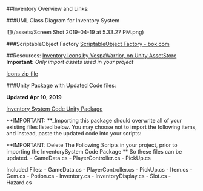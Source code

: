 ##Inventory Overview and Links:

###UML Class Diagram for Inventory System

![](/assets/Screen Shot 2019-04-19 at 5.33.27 PM.png)

###ScriptableObject Factory
[ScriptableObject Factory - box.com](https://utdallas.box.com/shared/static/tjdlm45kuo46dm5rsfcw641mdtpky33s.unitypackage)


##Resources:
[Inventory Icons by VespaWarrior, on Unity AssetStore](http://www.vespawarrior.com/portfolio/)
**Important:** _Only import assets used in your project_

 [Icons zip file](https://utdallas.box.com/shared/static/o2msqncxn57f85iqoay3e3qlr8sme1zs.zip)
    

###Unity Package with Updated Code files:

**Updated Apr 10, 2019**

[Inventory System Code Unity Package](https://utdallas.box.com/s/3hj2cb6fssx9zwalxgoq0cu2wssnpves)

**IMPORTANT: **_Importing this package should overwrite all of your existing files listed below.
You may choose not to import the following items, and instead, paste the updated code into your scripts: 

**IMPORTANT: Delete The Following Scripts in your project, prior to importing the InventorySystem Code Package ** So these files can be updated.
    - GameData.cs 
    - PlayerController.cs 
    - PickUp.cs


Included Files: 
    - GameData.cs
    - PlayerController.cs
    - PickUp.cs
    - Item.cs
    - Gem.cs
    - Potion.cs
    - Inventory.cs
    - InventoryDisplay.cs
    - Slot.cs
    - Hazard.cs
